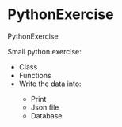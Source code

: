 # PythonExercise
PythonExercise

Small python exercise:
<ul>
  <li>Class</li>
  <li>Functions</li>
  <li>Write the data into:</li>
  <ul>
    <li>Print</li>
    <li>Json file</li>
    <li>Database</li>
  </ul>
<ul>
